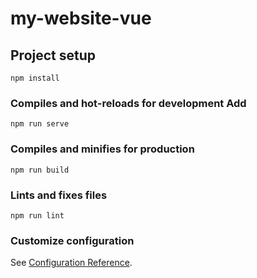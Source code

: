 # my-website-vue

## Project setup
```
npm install
```

### Compiles and hot-reloads for development Add
```
npm run serve
```

### Compiles and minifies for production
```
npm run build
```

### Lints and fixes files
```
npm run lint
```

### Customize configuration
See [Configuration Reference](https://cli.vuejs.org/config/).
